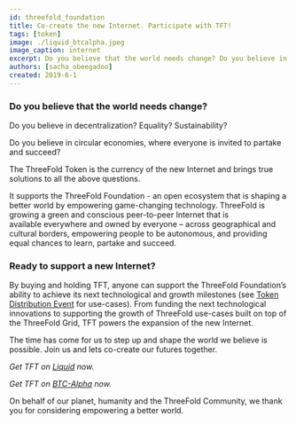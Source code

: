```yaml
---
id: threefold_foundation
title: Co-create the new Internet. Participate with TFT!
tags: [token]
image: ./liquid_btcalpha.jpeg
image_caption: internet
excerpt: Do you believe that the world needs change? Do you believe in decentralization? Equality? Sustainability? Do you believe in circular economies, where everyone is invited to partake and succeed? The ThreeFold Token is the currency of the new Internet and brings true solutions to all the above questions. 
authors: [sacha_obeegadoo]
created: 2019-6-1
---
```



### Do you believe that the world needs change?

Do you believe in decentralization? Equality? Sustainability?

Do you believe in circular economies, where everyone is invited to partake and succeed?

The ThreeFold Token is the currency of the new Internet and brings true solutions to all the above questions. 

It supports the ThreeFold Foundation - an open ecosystem that is shaping a better world by empowering game-changing technology. ThreeFold is growing a green and conscious peer-to-peer Internet that is available everywhere and owned by everyone – across geographical and cultural borders, empowering people to be autonomous, and providing equal chances to learn, partake and succeed.

### Ready to support a new Internet?

By buying and holding TFT, anyone can support the ThreeFold Foundation’s ability to achieve its next technological and growth milestones (see [Token Distribution Event](https://wiki.threefold.io/#/tdeoverview) for use-cases). From funding the next technological innovations to supporting the growth of ThreeFold use-cases built on top of the ThreeFold Grid, TFT powers the expansion of the new Internet. 

The time has come for us to step up and shape the world we believe is possible. Join us and lets co-create our futures together.

*Get TFT on [Liquid](https://app.liquid.com/exchange/TFTBTC) now.*

*Get TFT on [BTC-Alpha](https://btc-alpha.com/en/exchange/TFT_BTC) now.*

On behalf of our planet, humanity and the ThreeFold Community, we thank you for considering empowering a better world.
